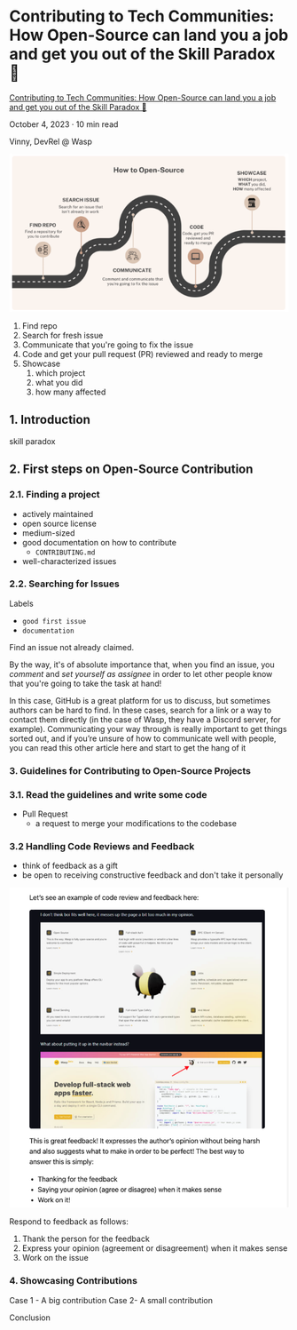 # Contributing to Tech Communities: How Open-Source can land you a job and get you out of the Skill Paradox 💼

[Contributing to Tech Communities: How Open-Source can land you a job and get you out of the Skill Paradox 💼](https://wasp-lang.dev/blog/2023/10/04/contributing-open-source-land-a-job)

October 4, 2023 · 10 min read

Vinny, DevRel @ Wasp

![how-to-open-source](how-to-open-source.png)

1. Find repo
2. Search for fresh issue
3. Communicate that you're going to fix the issue
4. Code and get your pull request (PR) reviewed and ready to merge
5. Showcase
   1. which project
   2. what you did
   3. how many affected

## 1. Introduction

skill paradox

## 2. First steps on Open-Source Contribution

### 2.1. Finding a project

- actively maintained
- open source license
- medium-sized
- good documentation on how to contribute
  - `CONTRIBUTING.md`
- well-characterized issues

### 2.2. Searching for Issues

Labels

- `good first issue`
- `documentation`

Find an issue not already claimed.

By the way, it's of absolute importance that, when you find an issue, you *comment* and *set yourself as assignee* in order to let other people know that you're going to take the task at hand!

In this case, GitHub is a great platform for us to discuss, but sometimes authors can be hard to find. In these cases, search for a link or a way to contact them directly (in the case of Wasp, they have a Discord server, for example). Communicating your way through is really important to get things sorted out, and if you’re unsure of how to communicate well with people, you can read this other article here and start to get the hang of it

### 3. Guidelines for Contributing to Open-Source Projects

### 3.1. Read the guidelines and write some code

- Pull Request
  - a request to merge your modifications to the codebase

### 3.2 Handling Code Reviews and Feedback

- think of feedback as a gift
- be open to receiving constructive feedback and don't take it personally

![code-review-feedback](code-review-feedback.png)

Respond to feedback as follows:

1. Thank the person for the feedback
2. Express your opinion (agreement or disagreement) when it makes sense
3. Work on the issue

### 4. Showcasing Contributions

Case 1 - A big contribution
Case 2- A small contribution

Conclusion
